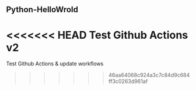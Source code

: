 ## Python-HelloWrold

<<<<<<< HEAD
Test Github Actions v2
=======
Test Github Actions & update workflows
>>>>>>> 46aa64068c924a3c7c84d9c684ff3c0263d961af
